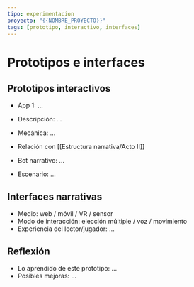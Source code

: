 ```yaml
---
tipo: experimentacion
proyecto: "{{NOMBRE_PROYECTO}}"
tags: [prototipo, interactivo, interfaces]
---
```


# Prototipos e interfaces

## Prototipos interactivos
- App 1: …
- Descripción: …
- Mecánica: …
- Relación con [[Estructura narrativa/Acto II]]

- Bot narrativo: …
- Escenario: …

## Interfaces narrativas
- Medio: web / móvil / VR / sensor
- Modo de interacción: elección múltiple / voz / movimiento
- Experiencia del lector/jugador: …

## Reflexión
- Lo aprendido de este prototipo: …
- Posibles mejoras: …
